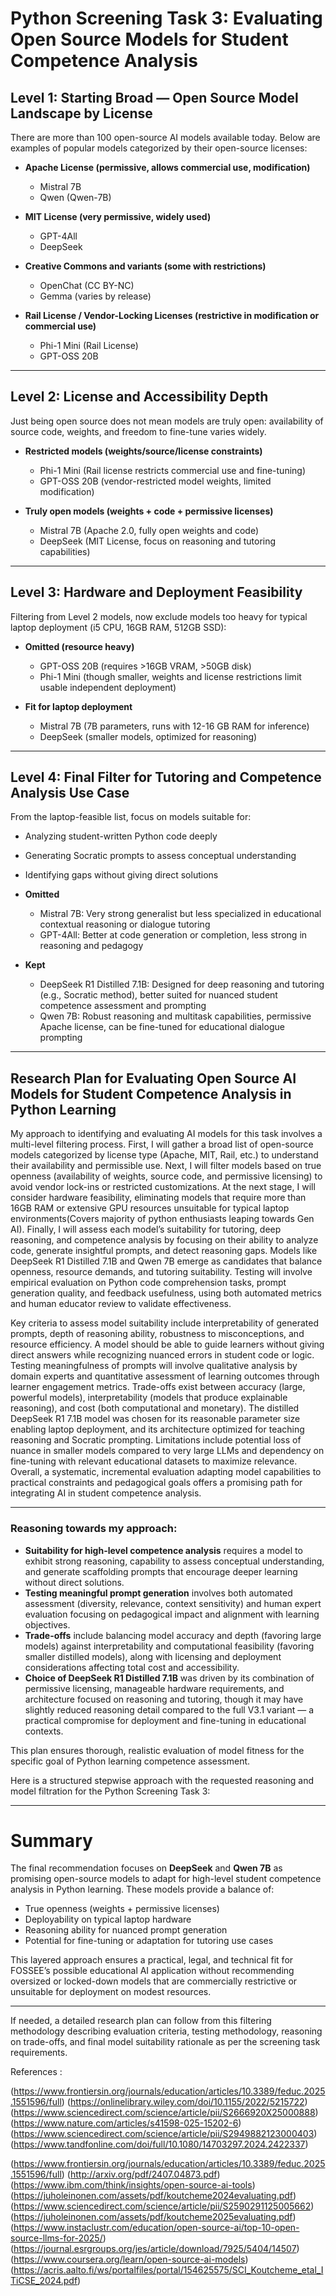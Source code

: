 # Python Screening Task 3: Evaluating Open Source Models for Student Competence Analysis

## Level 1: Starting Broad — Open Source Model Landscape by License

There are more than 100 open-source AI models available today. Below are examples of popular models categorized by their open-source licenses:

- **Apache License (permissive, allows commercial use, modification)**
  - Mistral 7B
  - Qwen (Qwen-7B)
  
- **MIT License (very permissive, widely used)**
  - GPT-4All
  - DeepSeek

- **Creative Commons and variants (some with restrictions)**
  - OpenChat (CC BY-NC)
  - Gemma (varies by release)

- **Rail License / Vendor-Locking Licenses (restrictive in modification or commercial use)**
  - Phi-1 Mini (Rail License)
  - GPT-OSS 20B

***

## Level 2: License and Accessibility Depth

Just being open source does not mean models are truly open: availability of source code, weights, and freedom to fine-tune varies widely.

- **Restricted models (weights/source/license constraints)**
  - Phi-1 Mini (Rail license restricts commercial use and fine-tuning)
  - GPT-OSS 20B (vendor-restricted model weights, limited modification)
  
- **Truly open models (weights + code + permissive licenses)**
  - Mistral 7B (Apache 2.0, fully open weights and code)
  - DeepSeek (MIT License, focus on reasoning and tutoring capabilities)

***

## Level 3: Hardware and Deployment Feasibility

Filtering from Level 2 models, now exclude models too heavy for typical laptop deployment (i5 CPU, 16GB RAM, 512GB SSD):

- **Omitted (resource heavy)**
  - GPT-OSS 20B (requires >16GB VRAM, >50GB disk)
  - Phi-1 Mini (though smaller, weights and license restrictions limit usable independent deployment)
  
- **Fit for laptop deployment**
  - Mistral 7B (7B parameters, runs with 12-16 GB RAM for inference)
  - DeepSeek (smaller models, optimized for reasoning)

***

## Level 4: Final Filter for Tutoring and Competence Analysis Use Case

From the laptop-feasible list, focus on models suitable for:

- Analyzing student-written Python code deeply
- Generating Socratic prompts to assess conceptual understanding
- Identifying gaps without giving direct solutions

- **Omitted**
  - Mistral 7B: Very strong generalist but less specialized in educational contextual reasoning or dialogue tutoring
  - GPT-4All: Better at code generation or completion, less strong in reasoning and pedagogy
- **Kept**
  - DeepSeek R1 Distilled 7.1B: Designed for deep reasoning and tutoring (e.g., Socratic method), better suited for nuanced student competence assessment and prompting
  - Qwen 7B: Robust reasoning and multitask capabilities, permissive Apache license, can be fine-tuned for educational dialogue prompting

***

## Research Plan for Evaluating Open Source AI Models for Student Competence Analysis in Python Learning

My approach to identifying and evaluating AI models for this task involves a multi-level filtering process. First, I will gather a broad list of open-source models categorized by license type (Apache, MIT, Rail, etc.) to understand their availability and permissible use. Next, I will filter models based on true openness (availability of weights, source code, and permissive licensing) to avoid vendor lock-ins or restricted customizations. At the next stage, I will consider hardware feasibility, eliminating models that require more than 16GB RAM or extensive GPU resources unsuitable for typical laptop environments(Covers majority of python enthusiasts leaping towards Gen AI). Finally, I will assess each model’s suitability for tutoring, deep reasoning, and competence analysis by focusing on their ability to analyze code, generate insightful prompts, and detect reasoning gaps. Models like DeepSeek R1 Distilled 7.1B and Qwen 7B emerge as candidates that balance openness, resource demands, and tutoring suitability. Testing will involve empirical evaluation on Python code comprehension tasks, prompt generation quality, and feedback usefulness, using both automated metrics and human educator review to validate effectiveness.

Key criteria to assess model suitability include interpretability of generated prompts, depth of reasoning ability, robustness to misconceptions, and resource efficiency. A model should be able to guide learners without giving direct answers while recognizing nuanced errors in student code or logic. Testing meaningfulness of prompts will involve qualitative analysis by domain experts and quantitative assessment of learning outcomes through learner engagement metrics. Trade-offs exist between accuracy (large, powerful models), interpretability (models that produce explainable reasoning), and cost (both computational and monetary). The distilled DeepSeek R1 7.1B model was chosen for its reasonable parameter size enabling laptop deployment, and its architecture optimized for teaching reasoning and Socratic prompting. Limitations include potential loss of nuance in smaller models compared to very large LLMs and dependency on fine-tuning with relevant educational datasets to maximize relevance. Overall, a systematic, incremental evaluation adapting model capabilities to practical constraints and pedagogical goals offers a promising path for integrating AI in student competence analysis.

***

### Reasoning towards my approach:

- **Suitability for high-level competence analysis** requires a model to exhibit strong reasoning, capability to assess conceptual understanding, and generate scaffolding prompts that encourage deeper learning without direct solutions.
- **Testing meaningful prompt generation** involves both automated assessment (diversity, relevance, context sensitivity) and human expert evaluation focusing on pedagogical impact and alignment with learning objectives.
- **Trade-offs** include balancing model accuracy and depth (favoring large models) against interpretability and computational feasibility (favoring smaller distilled models), along with licensing and deployment considerations affecting total cost and accessibility.
- **Choice of DeepSeek R1 Distilled 7.1B** was driven by its combination of permissive licensing, manageable hardware requirements, and architecture focused on reasoning and tutoring, though it may have slightly reduced reasoning detail compared to the full V3.1 variant — a practical compromise for deployment and fine-tuning in educational contexts.

This plan ensures thorough, realistic evaluation of model fitness for the specific goal of Python learning competence assessment.

Here is a structured stepwise approach with the requested reasoning and model filtration for the Python Screening Task 3:

***

# Summary

The final recommendation focuses on **DeepSeek** and **Qwen 7B** as promising open-source models to adapt for high-level student competence analysis in Python learning. These models provide a balance of:

- True openness (weights + permissive licenses)
- Deployability on typical laptop hardware
- Reasoning ability for nuanced prompt generation
- Potential for fine-tuning or adaptation for tutoring use cases

This layered approach ensures a practical, legal, and technical fit for FOSSEE’s possible educational AI application without recommending oversized or locked-down models that are commercially restrictive or unsuitable for deployment on modest resources.

***

If needed, a detailed research plan can follow from this filtering methodology describing evaluation criteria, testing methodology, reasoning on trade-offs, and final model suitability rationale as per the screening task requirements.







References : 

(https://www.frontiersin.org/journals/education/articles/10.3389/feduc.2025.1551596/full)
(https://onlinelibrary.wiley.com/doi/10.1155/2022/5215722)
(https://www.sciencedirect.com/science/article/pii/S2666920X25000888)
(https://www.nature.com/articles/s41598-025-15202-6)
(https://www.sciencedirect.com/science/article/pii/S2949882123000403)
(https://www.tandfonline.com/doi/full/10.1080/14703297.2024.2422337)

(https://www.frontiersin.org/journals/education/articles/10.3389/feduc.2025.1551596/full)
(http://arxiv.org/pdf/2407.04873.pdf)
(https://www.ibm.com/think/insights/open-source-ai-tools)
(https://juholeinonen.com/assets/pdf/koutcheme2024evaluating.pdf)
(https://www.sciencedirect.com/science/article/pii/S2590291125005662)
(https://juholeinonen.com/assets/pdf/koutcheme2025evaluating.pdf)
(https://www.instaclustr.com/education/open-source-ai/top-10-open-source-llms-for-2025/)
(https://journal.esrgroups.org/jes/article/download/7925/5404/14507)
(https://www.coursera.org/learn/open-source-ai-models)
(https://acris.aalto.fi/ws/portalfiles/portal/154625575/SCI_Koutcheme_etal_ITiCSE_2024.pdf)